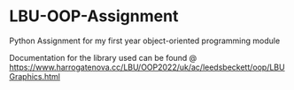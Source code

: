 # LBU-OOP-Assignment
Python Assignment for my first year object-oriented programming module

Documentation for the library used can be found @ https://www.harrogatenova.cc/LBU/OOP2022/uk/ac/leedsbeckett/oop/LBUGraphics.html
